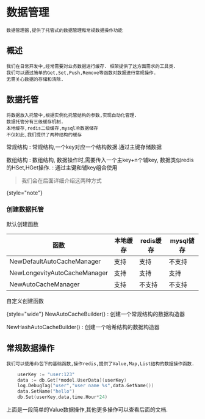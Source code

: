 # 数据管理
    数据管理器,提供了托管式的数据管理和常规数据操作功能

## 概述
    我们在日常开发中,经常需要对业务数据进行缓存. 框架提供了这方面需求的工具类.
    我们可以通过简单的Get,Set,Push,Remove等函数对数据进行常规操作.
    无需关心数据的存储和清除.
    
## 数据托管
    将数据放入托管中,根据实例化托管结构的参数,实现自动化管理.
    数据托管分有三级缓存机制.
    本地缓存,redis二级缓存,mysql冷数据储存
    不仅如此,我们提供了两种结构的缓存

常规结构
: 常规结构,一个key对应一个结构数据.通过主键存储数据

数组结构
: 数组结构, 数据操作时,需要传入一个主key+n个辅key, 数据类似redis的HSet,HGet操作.
: 通过主键和辅key组合使用

> 我们会在后面详细介绍这两种方式

{style="note"}

### 创建数据托管

默认创建函数

| 函数 | 本地缓存 | redis缓存 | mysql储存 |
|----|------|---------|---------|
|NewDefaultAutoCacheManager    | 支持   |    支持     | 不支持     |
|NewLongevityAutoCacheManager    |  支持    |    支持     | 支持      |
|NewAutoCacheManager    |   支持   |     不支持    |   不支持      |

自定义创建函数

{style="wide"}
NewAutoCacheBuilder()
: 创建一个常规结构的数据构造器

NewHashAutoCacheBuilder()
: 创建一个哈希结构的数据构造器

## 常规数据操作
    我们可以使用db包下的基础函数,操作redis,提供了Value,Map,List结构的数据操作函数.

```Go
    userKey := "user:123"
    data := db.Get[*model.UserData](userKey)
    log.DebugTag("user","user name %s",data.GetName())
    data.SetName("hello")
    db.Set(userKey,data,time.Hour*24)
```

上面是一段简单的Value数据操作,其他更多操作可以查看后面的文档.

